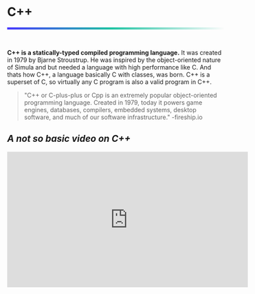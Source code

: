 # C++
<hr style="height: 5px; border: none; background: rgb(71,55,255);
background: linear-gradient(90deg, rgba(71,55,255,1) 0%, rgba(29,195,162,1) 48%, rgba(251,251,251,1) 100%);">
<br>

 **C++ is a statically-typed compiled programming language.**  It was created in 1979 by Bjarne Stroustrup. He was inspired by the object-oriented nature of Simula and but needed a language with high performance like C. And thats how C++,  a language basically C with classes, was born. C++ is a superset of C, so virtually any C program is also a valid program in C++.

> "C++ or C-plus-plus or Cpp is an extremely popular object-oriented
> programming language. Created in 1979, today it powers game engines,
> databases, compilers, embedded systems, desktop software, and much of
> our software infrastructure."
>-fireship.io


## *A not so basic video on C++*
<iframe width="560" height="315" src="https://www.youtube.com/embed/MNeX4EGtR5Y" title="YouTube video player" frameborder="0" allow="accelerometer; autoplay; clipboard-write; encrypted-media; gyroscope; picture-in-picture" allowfullscreen></iframe>